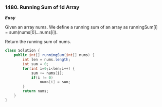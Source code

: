 ### 1480. Running Sum of 1d Array

***Easy***

Given an array nums. We define a running sum of an array as runningSum[i] = sum(nums[0]…nums[i]).

Return the running sum of nums.

```Java
class Solution {
    public int[] runningSum(int[] nums) {
        int len = nums.length;
        int sum = 0;
        for(int i=0;i<len;i++) {
            sum += nums[i];
            if(i != 0)
                nums[i] = sum;
        }
        return nums;
    }
}
```

